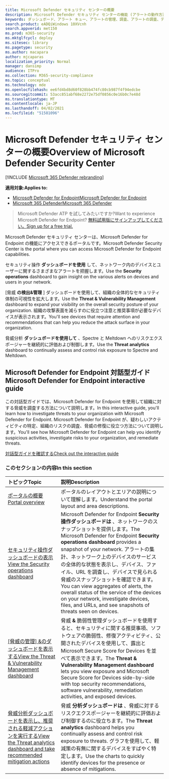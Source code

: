 ```yaml
---
title: Microsoft Defender セキュリティ センターの概要
description: Microsoft Defender セキュリティ センターの機能 (アラートの動作方法など) と、侵害や攻撃の可能性を調査する方法に関する提案について説明します。
keywords: ダッシュボード、アラート キュー、アラートの管理、調査、アラートの調査、デバイスの調査、ファイルの送信、深い分析、高、中、低、重大度、ioc、ioa
search.product: eADQiWindows 10XVcnh
search.appverid: met150
ms.prod: m365-security
ms.mktglfcycl: deploy
ms.sitesec: library
ms.pagetype: security
ms.author: macapara
author: mjcaparas
localization_priority: Normal
manager: dansimp
audience: ITPro
ms.collection: M365-security-compliance
ms.topic: conceptual
ms.technology: mde
ms.openlocfilehash: ee6fd4bd8d60f828bb474fc80cb987f4f94edcbe
ms.sourcegitcommit: 53acc851abf68e2272e75df0856c0e16b0c7e48d
ms.translationtype: MT
ms.contentlocale: ja-JP
ms.lasthandoff: 04/02/2021
ms.locfileid: "51581096"
---
```

# <a name="overview-of-microsoft-defender-security-center"></a><span data-ttu-id="7184d-104">Microsoft Defender セキュリティ センターの概要</span><span class="sxs-lookup"><span data-stu-id="7184d-104">Overview of Microsoft Defender Security Center</span></span>

[!INCLUDE [Microsoft 365 Defender rebranding](../../includes/microsoft-defender.md)]


<span data-ttu-id="7184d-105">**適用対象:**</span><span class="sxs-lookup"><span data-stu-id="7184d-105">**Applies to:**</span></span>
- [<span data-ttu-id="7184d-106">Microsoft Defender for Endpoint</span><span class="sxs-lookup"><span data-stu-id="7184d-106">Microsoft Defender for Endpoint</span></span>](https://go.microsoft.com/fwlink/?linkid=2154037)
- [<span data-ttu-id="7184d-107">Microsoft 365 Defender</span><span class="sxs-lookup"><span data-stu-id="7184d-107">Microsoft 365 Defender</span></span>](https://go.microsoft.com/fwlink/?linkid=2118804)


><span data-ttu-id="7184d-108">Microsoft Defender ATP を試してみたいですか?</span><span class="sxs-lookup"><span data-stu-id="7184d-108">Want to experience Microsoft Defender for Endpoint?</span></span> [<span data-ttu-id="7184d-109">無料試用版にサインアップしてください。</span><span class="sxs-lookup"><span data-stu-id="7184d-109">Sign up for a free trial.</span></span>](https://www.microsoft.com/microsoft-365/windows/microsoft-defender-atp?ocid=docs-wdatp-usewdatp-abovefoldlink)

<span data-ttu-id="7184d-110">Microsoft Defender セキュリティ センターは、Microsoft Defender for Endpoint の機能にアクセスできるポータルです。</span><span class="sxs-lookup"><span data-stu-id="7184d-110">Microsoft Defender Security Center is the portal where you can access Microsoft Defender for Endpoint capabilities.</span></span>

<span data-ttu-id="7184d-111">セキュリティ操作 **ダッシュボードを使用** して、ネットワーク内のデバイスとユーザーに関するさまざまなアラートを把握します。</span><span class="sxs-lookup"><span data-stu-id="7184d-111">Use the **Security operations** dashboard to gain insight on the various alerts on devices and users in your network.</span></span>

<span data-ttu-id="7184d-112">[脅威 **の検出&管理** ] ダッシュボードを使用して、組織の全体的なセキュリティ体制の可視性を拡大します。</span><span class="sxs-lookup"><span data-stu-id="7184d-112">Use the **Threat & Vulnerability Management** dashboard to expand your visibility on the overall security posture of your organization.</span></span> <span data-ttu-id="7184d-113">組織の攻撃表面を減らすのに役立つ注意と推奨事項が必要なデバイスが表示されます。</span><span class="sxs-lookup"><span data-stu-id="7184d-113">You'll see devices that require attention and recommendations that can help you reduce the attack surface in your organization.</span></span>

<span data-ttu-id="7184d-114">脅威分析 **ダッシュボードを使用して** 、Spectre と Meltdown へのリスクエクスポージャーを継続的に評価および制御します。</span><span class="sxs-lookup"><span data-stu-id="7184d-114">Use the **Threat analytics** dashboard to continually assess and control risk exposure to Spectre and Meltdown.</span></span>

## <a name="microsoft-defender-for-endpoint-interactive-guide"></a><span data-ttu-id="7184d-115">Microsoft Defender for Endpoint 対話型ガイド</span><span class="sxs-lookup"><span data-stu-id="7184d-115">Microsoft Defender for Endpoint interactive guide</span></span>
<span data-ttu-id="7184d-116">この対話型ガイドでは、Microsoft Defender for Endpoint を使用して組織に対する脅威を調査する方法について説明します。</span><span class="sxs-lookup"><span data-stu-id="7184d-116">In this interactive guide, you'll learn how to investigate threats to your organization with Microsoft Defender for Endpoint.</span></span> <span data-ttu-id="7184d-117">Microsoft Defender for Endpoint が、疑わしいアクティビティの特定、組織のリスクの調査、脅威の修復に役立つ方法について説明します。</span><span class="sxs-lookup"><span data-stu-id="7184d-117">You'll see how Microsoft Defender for Endpoint can help you identify suspicious activities, investigate risks to your organization, and remediate threats.</span></span>

[<span data-ttu-id="7184d-118">対話型ガイドを確認する</span><span class="sxs-lookup"><span data-stu-id="7184d-118">Check out the interactive guide</span></span>](https://aka.ms/MSDE-IG)

### <a name="in-this-section"></a><span data-ttu-id="7184d-119">このセクションの内容</span><span class="sxs-lookup"><span data-stu-id="7184d-119">In this section</span></span>

<span data-ttu-id="7184d-120">トピック</span><span class="sxs-lookup"><span data-stu-id="7184d-120">Topic</span></span> | <span data-ttu-id="7184d-121">説明</span><span class="sxs-lookup"><span data-stu-id="7184d-121">Description</span></span>
:---|:---
[<span data-ttu-id="7184d-122">ポータルの概要</span><span class="sxs-lookup"><span data-stu-id="7184d-122">Portal overview</span></span>](portal-overview.md) | <span data-ttu-id="7184d-123">ポータルのレイアウトとエリアの説明について理解します。</span><span class="sxs-lookup"><span data-stu-id="7184d-123">Understand the portal layout and area descriptions.</span></span>
[<span data-ttu-id="7184d-124">セキュリティ操作ダッシュボードの表示</span><span class="sxs-lookup"><span data-stu-id="7184d-124">View the Security operations dashboard</span></span>](security-operations-dashboard.md) | <span data-ttu-id="7184d-125">Microsoft Defender for Endpoint  **Security 操作ダッシュボードは** 、ネットワークのスナップショットを提供します。</span><span class="sxs-lookup"><span data-stu-id="7184d-125">The Microsoft Defender for Endpoint  **Security operations dashboard** provides a snapshot of your network.</span></span> <span data-ttu-id="7184d-126">アラートの集計、ネットワーク上のデバイスのサービスの全体的な状態を表示し、デバイス、ファイル、URL を調査し、デバイスで見られる脅威のスナップショットを確認できます。</span><span class="sxs-lookup"><span data-stu-id="7184d-126">You can view aggregates of alerts, the overall status of the service of the devices on your network, investigate devices, files, and URLs, and see snapshots of threats seen on devices.</span></span>
<span data-ttu-id="7184d-127">[[脅威の管理] &のダッシュボードを表示する](tvm-dashboard-insights.md)</span><span class="sxs-lookup"><span data-stu-id="7184d-127">[View the Threat & Vulnerability Management dashboard](tvm-dashboard-insights.md)</span></span> | <span data-ttu-id="7184d-128">脅威 **&** 脆弱性管理ダッシュボードを使用すると、セキュリティに関する推奨事項、ソフトウェアの脆弱性、修復アクティビティ、公開されたデバイスを使用して、露出と Microsoft Secure Score for Devices を並べて表示できます。</span><span class="sxs-lookup"><span data-stu-id="7184d-128">The **Threat & Vulnerability Management dashboard** lets you view exposure and Microsoft Secure Score for Devices side-by-side with top security recommendations, software vulnerability, remediation activities, and exposed devices.</span></span>
[<span data-ttu-id="7184d-129">脅威分析ダッシュボードを表示し、推奨される軽減アクションを実行する</span><span class="sxs-lookup"><span data-stu-id="7184d-129">View the Threat analytics dashboard and take recommended mitigation actions</span></span>](threat-analytics.md) | <span data-ttu-id="7184d-130">脅威 **分析ダッシュボードは** 、脅威に対するリスクエクスポージャーを継続的に評価および制御するのに役立ちます。</span><span class="sxs-lookup"><span data-stu-id="7184d-130">The **Threat analytics** dashboard helps you continually assess and control risk exposure to threats.</span></span> <span data-ttu-id="7184d-131">グラフを使用して、軽減策の有無に関するデバイスをすばやく特定します。</span><span class="sxs-lookup"><span data-stu-id="7184d-131">Use the charts to quickly identify devices for the presence or absence of mitigations.</span></span>
